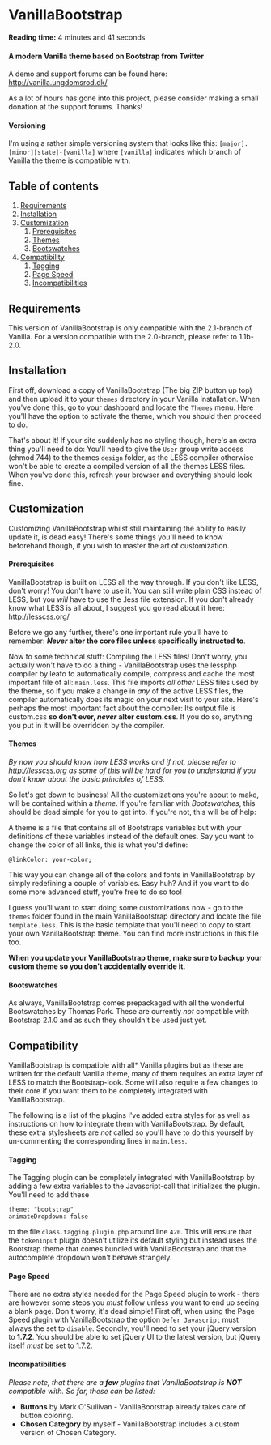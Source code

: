 VanillaBootstrap
================

__Reading time:__ 4 minutes and 41 seconds

#### A modern Vanilla theme based on Bootstrap from Twitter

A demo and support forums can be found here: http://vanilla.ungdomsrod.dk/

As a lot of hours has gone into this project, please consider making a small donation at the support forums. Thanks!

#### Versioning

I'm using a rather simple versioning system that looks like this: `[major].[minor][state]-[vanilla]` where `[vanilla]` indicates which branch of Vanilla the theme is compatible with.

Table of contents
-----------------

1. [Requirements](#requirements)
2. [Installation](#installation)
3. [Customization](#customization)
	1. [Prerequisites](#prerequisites)
	2. [Themes](#themes)
	3. [Bootswatches](#bootswatches)
4. [Compatibility](#compatibility)
	1. [Tagging](#tagging)
	2. [Page Speed](#page-speed)
	3. [Incompatibilities](#incompatibilities)

Requirements
------------

This version of VanillaBootstrap is only compatible with the 2.1-branch of Vanilla. For a version compatible with the 2.0-branch, please refer to 1.1b-2.0.

Installation
------------

First off, download a copy of VanillaBootstrap (The big ZIP button up top) and then upload it to your `themes` directory in your Vanilla installation. When you've done this, go to your dashboard and locate the `Themes` menu. Here you'll have the option to activate the theme, which you should then proceed to do.

That's about it! If your site suddenly has no styling though, here's an extra thing you'll need to do: You'll need to give the `User` group write access (chmod 744) to the themes `design` folder, as the LESS compiler otherwise won't be able to create a compiled version of all the themes LESS files. When you've done this, refresh your browser and everything should look fine.

Customization
-------------

Customizing VanillaBootstrap whilst still maintaining the ability to easily update it, is dead easy! There's some things you'll need to know beforehand though, if you wish to master the art of customization.

#### Prerequisites

VanillaBootstrap is built on LESS all the way through. If you don't like LESS, don't worry! You don't have to use it. You can still write plain CSS instead of LESS, but you _will_ have to use the .less file extension. If you don't already know what LESS is all about, I suggest you go read about it here: http://lesscss.org/

Before we go any further, there's one important rule you'll have to remember: __*Never* alter the core files unless specifically instructed to__. 

Now to some technical stuff: Compiling the LESS files! Don't worry, you actually won't have to do a thing - VanillaBootstrap uses the lessphp compiler by leafo to automatically compile, compress and cache the most important file of all: `main.less`.
This file imports _all other_ LESS files used by the theme, so if you make a change in _any_ of the active LESS files, the compiler automatically does its magic on your next visit to your site. Here's perhaps the most important fact about the compiler: Its output file is custom.css __so don't ever, *never* alter custom.css__. If you do so, anything you put in it will be overridden by the compiler.

#### Themes

_By now you should know how LESS works and if not, please refer to http://lesscss.org as some of this will be hard for you to understand if you don't know about the basic principles of LESS._

So let's get down to business! All the customizations you're about to make, will be contained within a _theme_. If you're familiar with _Bootswatches_, this should be dead simple for you to get into. If you're not, this will be of help:

A theme is a file that contains all of Bootstraps variables but with your definitions of these variables instead of the default ones. Say you want to change the color of all links, this is what you'd define:

    @linkColor: your-color;

This way you can change all of the colors and fonts in VanillaBootstrap by simply redefining a couple of variables. Easy huh? And if you want to do some more advanced stuff, you're free to do so too!

I guess you'll want to start doing some customizations now - go to the `themes` folder found in the main VanillaBootstrap directory and locate the file `template.less`. This is the basic template that you'll need to copy to start your own VanillaBootstrap theme. You can find more instructions in this file too.

__When you update your VanillaBootstrap theme, make sure to backup your custom theme so you don't accidentally override it.__

#### Bootswatches

As always, VanillaBootstrap comes prepackaged with all the wonderful Bootswatches by Thomas Park. These are currently _not_ compatible with Bootstrap 2.1.0 and as such they shouldn't be used just yet.

Compatibility
-------------

VanillaBootstrap is compatible with all* Vanilla plugins but as these are written for the default Vanilla theme, many of them requires an extra layer of LESS to match the Bootstrap-look. Some will also require a few changes to their core if you want them to be completely integrated with VanillaBootstrap.

The following is a list of the plugins I've added extra styles for as well as instructions on how to integrate them with VanillaBootstrap. By default, these extra stylesheets are _not_ called so you'll have to do this yourself by un-commenting the corresponding lines in `main.less`.

#### Tagging

The Tagging plugin can be completely integrated with VanillaBootstrap by adding a few extra variables to the Javascript-call that initializes the plugin. You'll need to add these

    theme: "bootstrap"
    animateDropdown: false

to the file `class.tagging.plugin.php` around line `420`. This will ensure that the `tokeninput` plugin doesn't utilize its default styling but instead uses the Bootstrap theme that comes bundled with VanillaBootstrap and that the autocomplete dropdown won't behave strangely.

#### Page Speed

There are no extra styles needed for the Page Speed plugin to work - there are however some steps you _must_ follow unless you want to end up seeing a blank page. Don't worry, it's dead simple! First off, when using the Page Speed plugin with VanillaBootstrap the option `Defer Javascript` must always the set to `disable`. Secondly, you'll need to set your jQuery version to __1.7.2__. You should be able to set jQuery UI to the latest version, but jQuery itself _must_ be set to 1.7.2.

#### Incompatibilities

_Please note, that there are a **few** plugins that VanillaBootstrap is **NOT** compatible with. So far, these can be listed:_

- __Buttons__ by Mark O'Sullivan - VanillaBootstrap already takes care of button coloring.
- __Chosen Category__ by myself - VanillaBootstrap includes a custom version of Chosen Category.
